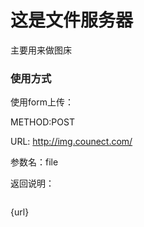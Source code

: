 # 这是文件服务器
主要用来做图床
### 使用方式
使用form上传：

METHOD:POST

URL: http://img.counect.com/

参数名：file

返回说明：
```
```
{url}
```
```
